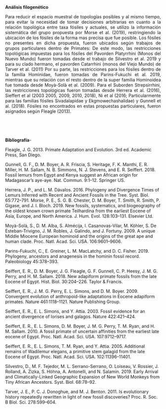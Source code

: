 **Análisis filogenético**

 <div style="text-align: justify"> Para reducir el espacio muestral de topologías posibles y al mismo tiempo, para evitar la necesidad de tomar decisiones arbitrarias en cuanto a la relación topológica entre taxa fósiles y actuales, se utilizo la información sistemática del grupo propuesta por Morse et al. (2019), restringiendo la ubicación de los fósiles de la forma mas precisa que fue posible. Los fósiles no presentes en dicha propuesta, fueron ubicados según trabajos de grupos particulares dentro de Primates: De este modo, las restricciones topológicas impuestas para los fósiles del Pavorden Platyrrhini (Monos del Nuevo Mundo) fueron tomadas desde el trabajo de Silvestro et al. 2019 y para su clado hermano, el pavorden Catarrhini (monos del Viejo Mundo) de Tarver et al. (2011) Por su parte, las restricciones para los fósiles dentro de la familia Hominidae, fueron tomadas de Parins-Fukuchi et al. 2019, mientras que su relación con el resto dentro de la super familia Hominoidea fue tomada desde Moyà-Solà et al. (2009). Para el Suborden Strepsirrhini, las restricciones topológicas fueron tomadas desde Herrera et al. (2016), Sieffert et al (2003 2005, 2009, 2010, 2018), Ni et al (2016; Particularmente para las familias fósiles Sivadalapidae y Ekgmowechashalidae) y Gunnell et al. (2018). Fósiles no encontrados en estas propuestas particulares, fueron asignados según Fleagle (2013). </div>
 
 &nbsp;
 
 &nbsp;
  
**Bibliografía**-

Fleagle, J. G. 2013. Primate Adaptation and Evolution. 3rd ed. Academic Press, San Diego.

Gunnell, G. F., D. M. Boyer, A. R. Friscia, S. Heritage, F. K. Manthi, E. R. Miller, H. M. Sallam, N. B. Simmons, N. J. Stevens, and E. R. Seiffert. 2018.  Fossil lemurs from Egypt and Kenya suggest an African origin for Madagascar’s aye-aye. Nat. Commun. 9:1–12. Springer US.

Herrera, J. P., and L. M. Dávalos. 2016. Phylogeny and Divergence Times of Lemurs Inferred with Recent and Ancient Fossils in the Tree. Syst. Biol. 65:772–791.
Morse, P. E., S. G. B. Chester, D. M. Boyer, T. Smith, R. Smith, P. Gigase, and J. I. Bloch. 2019. New fossils, systematics, and biogeography of the oldest known crown primate Teilhardina from the earliest Eocene of Asia, Europe, and North America. J. Hum. Evol. 128:103–131. Elsevier Ltd.

Moyà-Solà, S., D. M. Alba, S. Almécija, I. Casanovas-Vilar, M. Köhler, S. De Esteban-Trivigno, J. M. Robles, J. Galindo, and J. Fortuny. 2009. A unique Middle Miocene European hominoid and the origins of the great ape and human clade. Proc. Natl. Acad. Sci. USA. 106:9601–9606.

Parins-Fukuchi, C., E. Greiner, L. M. MacLatchy, and D. C. Fisher. 2019. Phylogeny, ancestors and anagenesis in the hominin fossil record. Paleobiology 45:378–393.

Seiffert, E. R., D. M. Boyer, J. G. Fleagle, G. F. Gunnell, C. P. Heesy, J. M. G. Perry, and H. M. Sallam. 2018. New adapiform primate fossils from the late Eocene of Egypt. Hist. Biol. 30:204–226. Taylor & Francis.

Seiffert, E. R., J. M. G. Perry, E. L. Simons, and D. M. Boyer. 2009. Convergent evolution of anthropoid-like adaptations in Eocene adapiform primates. Nature 461:1118–1121. Nature Publishing Group.

Seiffert, E. R., E. L. Simons, and Y. Attia. 2003. Fossil evidence for an ancient divergence of lorises and galagos. Nature 422:421–424.

Seiffert, E. R., E. L. Simons, D. M. Boyer, J. M. G. Perry, T. M. Ryan, and H. M. Sallam. 2010. A fossil primate of uncertain affinities from the earliest late eocene of Egypt. Proc. Natl. Acad. Sci. USA. 107:9712–9717.

Seiffert, E. R., E. L. Simons, T. M. Ryan, and Y. Attia. 2005. Additional remains of Wadilemur elegans, a primitive stem galagid from the late Eocene of Egypt. Proc. Natl. Acad. Sci. USA. 102:11396–11401.

Silvestro, D., M. F. Tejedor, M. L. Serrano-Serrano, O. Loiseau, V. Rossier, J. Rolland, A. Zizka, S. Höhna, A. Antonelli, and N. Salamin. 2019. Early Arrival and Climatically-Linked Geographic Expansion of New World Monkeys from Tiny African Ancestors. Syst. Biol. 68:78–92.

Tarver, J. E., P. C. J. Donoghue, and M. J. Benton. 2011. Is evolutionary history repeatedly rewritten in light of new fossil discoveries? Proc. R. Soc. B Biol. Sci. 278:599–604.

